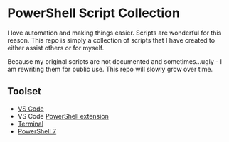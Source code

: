 # PowerShell Script Collection
I love automation and making things easier. Scripts are wonderful for this reason. This repo is simply a collection of scripts that I have created to either assist others or for myself.

Because my original scripts are not documented and sometimes...ugly - I am rewriting them for public use. This repo will slowly grow over time.

## Toolset
- [VS Code](https://code.visualstudio.com/download)
- VS Code [PowerShell extension](https://marketplace.visualstudio.com/items?itemName=ms-vscode.PowerShell)
- [Terminal](https://github.com/microsoft/terminal)
- [PowerShell 7](https://github.com/PowerShell/PowerShell)